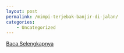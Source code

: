 ```yaml
---
layout: post
permalink: /mimpi-terjebak-banjir-di-jalan/
categories:
    - Uncategorized
---
```


[Baca Selengkapnya](/05)